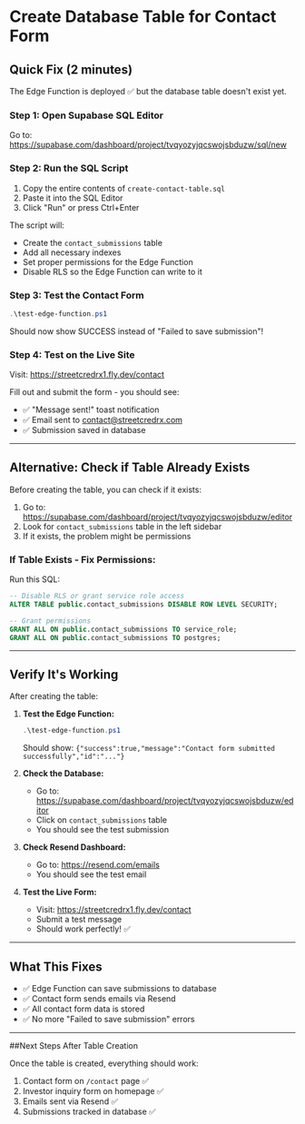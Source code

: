 # Create Database Table for Contact Form

## Quick Fix (2 minutes)

The Edge Function is deployed ✅ but the database table doesn't exist yet.

### Step 1: Open Supabase SQL Editor

Go to: https://supabase.com/dashboard/project/tvqyozyjqcswojsbduzw/sql/new

### Step 2: Run the SQL Script

1. Copy the entire contents of `create-contact-table.sql`
2. Paste it into the SQL Editor
3. Click "Run" or press Ctrl+Enter

The script will:
- Create the `contact_submissions` table
- Add all necessary indexes
- Set proper permissions for the Edge Function
- Disable RLS so the Edge Function can write to it

### Step 3: Test the Contact Form

```powershell
.\test-edge-function.ps1
```

Should now show SUCCESS instead of "Failed to save submission"!

### Step 4: Test on the Live Site

Visit: https://streetcredrx1.fly.dev/contact

Fill out and submit the form - you should see:
- ✅ "Message sent!" toast notification
- ✅ Email sent to contact@streetcredrx.com
- ✅ Submission saved in database

---

## Alternative: Check if Table Already Exists

Before creating the table, you can check if it exists:

1. Go to: https://supabase.com/dashboard/project/tvqyozyjqcswojsbduzw/editor
2. Look for `contact_submissions` table in the left sidebar
3. If it exists, the problem might be permissions

### If Table Exists - Fix Permissions:

Run this SQL:

```sql
-- Disable RLS or grant service role access
ALTER TABLE public.contact_submissions DISABLE ROW LEVEL SECURITY;

-- Grant permissions
GRANT ALL ON public.contact_submissions TO service_role;
GRANT ALL ON public.contact_submissions TO postgres;
```

---

## Verify It's Working

After creating the table:

1. **Test the Edge Function:**
   ```powershell
   .\test-edge-function.ps1
   ```
   Should show: `{"success":true,"message":"Contact form submitted successfully","id":"..."}`

2. **Check the Database:**
   - Go to: https://supabase.com/dashboard/project/tvqyozyjqcswojsbduzw/editor
   - Click on `contact_submissions` table
   - You should see the test submission

3. **Check Resend Dashboard:**
   - Go to: https://resend.com/emails
   - You should see the test email

4. **Test the Live Form:**
   - Visit: https://streetcredrx1.fly.dev/contact
   - Submit a test message
   - Should work perfectly! ✅

---

## What This Fixes

- ✅ Edge Function can save submissions to database
- ✅ Contact form sends emails via Resend
- ✅ All contact form data is stored
- ✅ No more "Failed to save submission" errors

---

##Next Steps After Table Creation

Once the table is created, everything should work:
1. Contact form on `/contact` page  ✅
2. Investor inquiry form on homepage ✅
3. Emails sent via Resend ✅
4. Submissions tracked in database ✅



